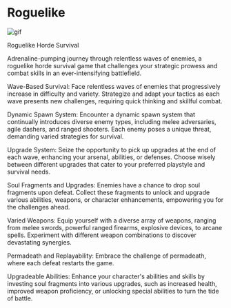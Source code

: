 # Roguelike
 
![gif](https://github.com/edwin-marte/Roguelike/assets/131810838/72b3016d-2bb2-497f-8844-76b68ea604a5)

Roguelike Horde Survival

Adrenaline-pumping journey through relentless waves of enemies, a roguelike horde survival game that challenges your strategic prowess and combat skills in an ever-intensifying battlefield.

Wave-Based Survival: Face relentless waves of enemies that progressively increase in difficulty and variety. Strategize and adapt your tactics as each wave presents new challenges, requiring quick thinking and skillful combat.

Dynamic Spawn System: Encounter a dynamic spawn system that continually introduces diverse enemy types, including melee adversaries, agile dashers, and ranged shooters. Each enemy poses a unique threat, demanding varied strategies for survival.

Upgrade System: Seize the opportunity to pick up upgrades at the end of each wave, enhancing your arsenal, abilities, or defenses. Choose wisely between different upgrades that cater to your preferred playstyle and survival needs.

Soul Fragments and Upgrades: Enemies have a chance to drop soul fragments upon defeat. Collect these fragments to unlock and upgrade various abilities, weapons, or character enhancements, empowering you for the challenges ahead.

Varied Weapons: Equip yourself with a diverse array of weapons, ranging from melee swords, powerful ranged firearms, explosive devices, to arcane spells. Experiment with different weapon combinations to discover devastating synergies.

Permadeath and Replayability: Embrace the challenge of permadeath, where each defeat restarts the game.

Upgradeable Abilities: Enhance your character's abilities and skills by investing soul fragments into various upgrades, such as increased health, improved weapon proficiency, or unlocking special abilities to turn the tide of battle.
